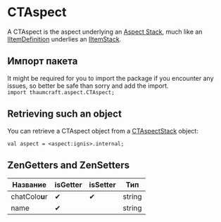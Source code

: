 # CTAspect

A CTAspect is the aspect underlying an [Aspect Stack](/Mods/Modtweaker/Thaumcraft/Aspects/CTAspectStack/), much like an [IItemDefinition](/Vanilla/Items/IItemDefinition/) underlies an [IItemStack](/Vanilla/Items/IItemStack/).

## Импорт пакета
It might be required for you to import the package if you encounter any issues, so better be safe than sorry and add the import.  
`import thaumcraft.aspect.CTAspect;`

## Retrieving such an object
You can retrieve a CTAspect object from a [CTAspectStack](/Mods/Modtweaker/Thaumcraft/Aspects/CTAspectStack/) object:
```zenscript
val aspect = <aspect:ignis>.internal;
```


## ZenGetters and ZenSetters

| Название       | isGetter | isSetter | Тип    |
| -------------- | -------- | -------- | ------ |
| chatColo**u**r | ✔        | ✔        | string |
| name           | ✔        |          | string |